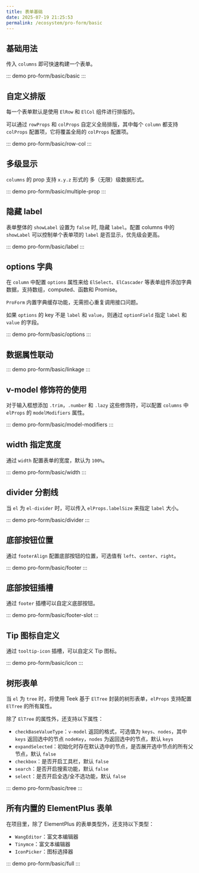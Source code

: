 ```yaml
---
title: 表单基础
date: 2025-07-19 21:25:53
permalink: /ecosystem/pro-form/basic
---
```


## 基础用法

传入 `columns` 即可快速构建一个表单。

::: demo
pro-form/basic/basic
:::

## 自定义排版

每一个表单默认是使用 `ElRow` 和 `ElCol` 组件进行排版的。

可以通过 `rowProps` 和 `colProps` 自定义全局排版，其中每个 `column` 都支持 `colProps` 配置项，它将覆盖全局的 `colProps` 配置项。

::: demo
pro-form/basic/row-col
:::

## 多级显示

`columns` 的 prop 支持 `x.y.z` 形式的 多（无限）级数据形式。

::: demo
pro-form/basic/multiple-prop
:::

## 隐藏 label

表单整体的 `showLabel` 设置为 `false` 时, 隐藏 `label`。配置 columns 中的 `showLabel` 可以控制单个表单项的 `label` 是否显示，优先级会更高。

::: demo
pro-form/basic/label
:::

## options 字典

在 `column` 中配置 `options` 属性来给 `ElSelect`、`ElCascader` 等表单组件添加字典数据，支持数组，computed、函数和 Promise。

`ProForm` 内置字典缓存功能，无需担心重复调用接口问题。

如果 `options` 的 key 不是 `label` 和 `value`，则通过 `optionField` 指定 `label` 和 `value` 的字段。

::: demo
pro-form/basic/options
:::

## 数据属性联动

::: demo
pro-form/basic/linkage
:::

## v-model 修饰符的使用

对于输入框想添加 `.trim`，`.number` 和 `.lazy` 这些修饰符，可以配置 `columns` 中 `elProps` 的 `modelModifiers` 属性。

::: demo
pro-form/basic/model-modifiers
:::

## width 指定宽度

通过 `width` 配置表单的宽度，默认为 `100%`。

::: demo
pro-form/basic/width
:::

## divider 分割线

当 `el` 为 `el-divider` 时，可以传入 `elProps.labelSize` 来指定 `label` 大小。

::: demo
pro-form/basic/divider
:::

## 底部按钮位置

通过 `footerAlign` 配置底部按钮的位置，可选值有 `left`、`center`、`right`。

::: demo
pro-form/basic/footer
:::

## 底部按钮插槽

通过 `footer` 插槽可以自定义底部按钮。

::: demo
pro-form/basic/footer-slot
:::

## Tip 图标自定义

通过 `tooltip-icon` 插槽，可以自定义 Tip 图标。

::: demo
pro-form/basic/icon
:::

## 树形表单

当 `el` 为 `tree` 时，将使用 Teek 基于 `ElTree` 封装的树形表单，`elProps` 支持配置 `ElTree` 的所有属性。

除了 `ElTree` 的属性外，还支持以下属性：

- `checkBaseValueType`：`v-model` 返回的格式，可选值为 `keys`、`nodes`，其中 `keys` 返回选中的节点 `nodeKey`，`nodes` 为返回选中的节点，默认 `keys`
- `expandSelected`：初始化时存在默认选中的节点，是否展开选中节点的所有父节点，默认 `false`
- `checkbox`：是否开启工具栏，默认 `false`
- `search`：是否开启搜索功能，默认 `false`
- `select`：是否开启全选/全不选功能，默认 `false`

::: demo
pro-form/basic/tree
:::

## 所有内置的 ElementPlus 表单

在项目里，除了 ElementPlus 的表单类型外，还支持以下类型：

- `WangEditor`：富文本编辑器
- `Tinymce`：富文本编辑器
- `IconPicker`：图标选择器

::: demo
pro-form/basic/full
:::
